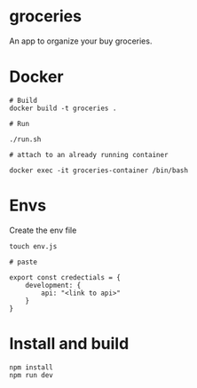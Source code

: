 # groceries
An app to organize your buy groceries.

# Docker

```
# Build
docker build -t groceries .

# Run

./run.sh

# attach to an already running container

docker exec -it groceries-container /bin/bash
```

# Envs

Create the env file

```
touch env.js

# paste

export const credectials = {
    development: {
        api: "<link to api>"
    }
}
```

# Install and build
```
npm install
npm run dev
```

